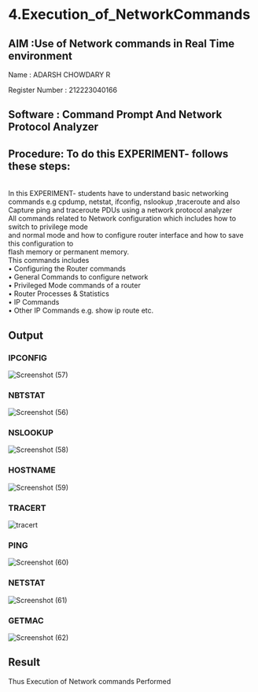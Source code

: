 # 4.Execution_of_NetworkCommands
## AIM :Use of Network commands in Real Time environment
Name : ADARSH CHOWDARY R

Register Number : 212223040166
## Software : Command Prompt And Network Protocol Analyzer
## Procedure: To do this EXPERIMENT- follows these steps:
<BR>
In this EXPERIMENT- students have to understand basic networking commands e.g cpdump, netstat, ifconfig, nslookup ,traceroute and also Capture ping and traceroute PDUs using a network protocol analyzer 
<BR>
All commands related to Network configuration which includes how to switch to privilege mode
<BR>
and normal mode and how to configure router interface and how to save this configuration to
<BR>
flash memory or permanent memory.
<BR>
This commands includes
<BR>
• Configuring the Router commands
<BR>
• General Commands to configure network
<BR>
• Privileged Mode commands of a router 
<BR>
• Router Processes & Statistics
<BR>
• IP Commands
<BR>
• Other IP Commands e.g. show ip route etc.
<BR>

## Output
### IPCONFIG 
![Screenshot (57)](https://github.com/ADARSH778/4.Execution_of_NetworkCommends/assets/149347361/b184b7b1-805d-4f63-b449-99330c1b0bbb)

### NBTSTAT
![Screenshot (56)](https://github.com/ADARSH778/4.Execution_of_NetworkCommends/assets/149347361/8f345f47-2b26-4c41-bf20-785050c1f076)

### NSLOOKUP
![Screenshot (58)](https://github.com/ADARSH778/4.Execution_of_NetworkCommends/assets/149347361/5ec33911-9f0e-4eb2-b3ee-ca7265f5dcd0)

### HOSTNAME
![Screenshot (59)](https://github.com/ADARSH778/4.Execution_of_NetworkCommends/assets/149347361/6bfe9789-6db2-4b76-a957-465ccfbd4c81)

### TRACERT
![tracert](https://github.com/Aakashraj04/4.Execution_of_NetworkCommends/assets/121117266/848b96dd-e660-4d0b-b59f-1a51a026ed6c)
### PING
![Screenshot (60)](https://github.com/ADARSH778/4.Execution_of_NetworkCommends/assets/149347361/0d8a839d-38d8-4dbd-9ec4-911bf755038b)

### NETSTAT
![Screenshot (61)](https://github.com/ADARSH778/4.Execution_of_NetworkCommends/assets/149347361/eda8e068-152b-4a91-bd75-dd4f2cd65530)

### GETMAC
![Screenshot (62)](https://github.com/ADARSH778/4.Execution_of_NetworkCommends/assets/149347361/724686cb-3b2c-4a1c-8f63-31c8f1cbe911)



## Result
Thus Execution of Network commands Performed 
